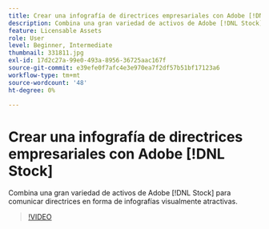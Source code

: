 ```yaml
---
title: Crear una infografía de directrices empresariales con Adobe [!DNL Stock]
description: Combina una gran variedad de activos de Adobe [!DNL Stock] para comunicar directrices en forma de infografías visualmente atractivas
feature: Licensable Assets
role: User
level: Beginner, Intermediate
thumbnail: 331811.jpg
exl-id: 17d2c27a-99e0-493a-8956-36725aac167f
source-git-commit: e39efe0f7afc4e3e970ea7f2df57b51bf17123a6
workflow-type: tm+mt
source-wordcount: '48'
ht-degree: 0%

---
```


# Crear una infografía de directrices empresariales con Adobe [!DNL Stock]

Combina una gran variedad de activos de Adobe [!DNL Stock] para comunicar directrices en forma de infografías visualmente atractivas.

>[!VIDEO](https://video.tv.adobe.com/v/331811?hidetitle=true)
